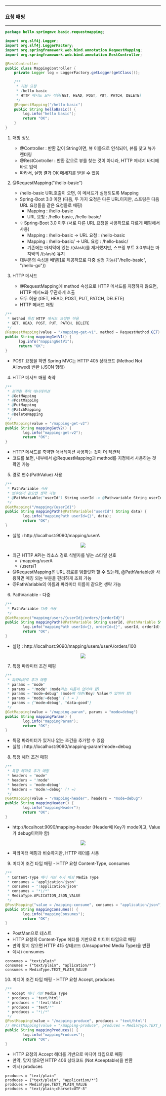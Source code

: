 -----
### 요청 매핑
-----
```java
package hello.springmvc.basic.requestmapping;

import org.slf4j.Logger;
import org.slf4j.LoggerFactory;
import org.springframework.web.bind.annotation.RequestMapping;
import org.springframework.web.bind.annotation.RestController;

@RestController
public class MappingController {
    private Logger log = LoggerFactory.getLogger(getClass());

    /**
     * 기본 요청
     * /hello-basic
     * HTTP 메서드 모두 허용(GET, HEAD, POST, PUT, PATCH, DELETE)
     */
    @RequestMapping("/hello-basic")
    public String helloBasic() {
        log.info("hello basic");
        return "OK";
    }
}
```
1. 매핑 정보
   - @Controller : 반환 값이 String이면, 뷰 이름으로 인식되어, 뷰를 찾고 뷰가 렌더링
   - @RestController : 반환 값으로 뷰를 찾는 것이 아니라, HTTP 메세지 바디에 바로 입력
   - 따라서, 실행 결과 OK 메세지를 받을 수 있음

2. @RequestMapping("/hello-basic")
   - /hello-basic URL호출이 오면, 이 메서드가 실행되도록 Mapping
   - Spring-Boot 3.0 이전 (다음, 두 가지 요청은 다른 URL이지만, 스프링은 다음 URL 요청들을 같은 요청들로 매핑)
     + Mapping : /hello-basic
     + URL 요청 : /hello-basic, /hello-basic/
   - 💡 Spring-Boot 3.0 이후 (서로 다른 URL 요청을 사용하므로 다르게 매핑해서 사용)
     + Mapping : /hello-basic → URL 요청 : /hello-basic
     + Mapping : /hello-basic/ → URL 요청 : /hello-basic/
     + 기존에는 마지막에 있는 /(slash)를 제거했지만, 스프링 부트 3.0부터는 마지막의 /(slash) 유지
   - 대부분의 속성을 배열[]로 제공하므로 다중 설정 가능({"/hello-basic", "/hello-go"})

3. HTTP 메서드
    - @RequestMapping에 method 속성으로 HTTP 메서드를 지정하지 않으면, HTTP 메서드와 무관하게 호출
    - 모두 허용 (GET, HEAD, POST, PUT, PATCH, DELETE)
    - HTTP 메서드 매핑
```java
/**
 * method 특정 HTTP 메서드 요청만 허용
 * GET, HEAD, POST, PUT, PATCH, DELETE
 */
@RequestMapping(value = "/mapping-get-v1", method = RequestMethod.GET)
public String mappingGetV1() {
      log.info("mappingGetV1");
      return "OK";
}
```
   - POST 요청을 하면 Spring MVC는 HTTP 405 상태코드 (Method Not Allowed) 반환 (JSON 형태)

4. HTTP 메서드 매핑 축약
```java
/**
 * 편리한 축약 애너테이션
 * @GetMApping
 * @PostMapping
 * @PutMapping
 * @PatchMapping
 * @DeleteMapping
 */
@GetMapping(value = "/mapping-get-v2")
public String mappingGetV2() {
        log.info("mapping-get-v2");
        return "OK";
}
```
   - HTTP 메서드를 축약한 애너테이션 사용하는 것이 더 직관적
   - 코드를 보면, 내부에서 @RequestMapping과 method를 지정해서 사용하는 것 확인 가능

5. 경로 변수(PathValue) 사용
```java
/**
 * PathVariable 사용
 * 변수명이 같으면 생략 가능
 * @PathVariable("userId") String userId -> @Pathvariable String userId
 */
@GetMapping("/mapping/{userId}")
public String mappingPath(@PathVariable("userId") String data) {
        log.info("mappingPath userId={}", data);
        return "OK";
}
```
   - 실행 : http://localhost:9090/mapping/userA
<div align="center">
<img src="https://github.com/sooyounghan/Spring/assets/34672301/a655b78b-145f-4458-a723-1d228f258166">
</div>

   - 최근 HTTP API는 리소스 경로 식별자를 넣는 스타일 선호
     + /mapping/userA
     + /users/1
   - @RequestMapping은 URL 경로를 템플릿화 할 수 있는데, @PathVariable을 사용하면 매칭 되는 부분을 편리하게 조회 가능
   - @PathVariable의 이름과 파라미터 이름이 같으면 생략 가능

6. PathVariable - 다중
```java
/**
 * PathVariable 다중 사용
 */
@GetMapping("mapping/users/{userId}/orders/{orderId}")
public String mappingPath(@PathVariable String userId, @PathVariable String orderId) {
        log.info("mappingPath userId={}, orderId={}", userId, orderId);
        return "OK";
}
```
   - 실행 : http://localhost:9090/mapping/users/userA/orders/100
<div align="center">
<img src="https://github.com/sooyounghan/Spring/assets/34672301/fa37efff-19ba-450d-bc73-b994dc5b67a9">
</div>

7. 특정 파라미터 조건 매핑
```java
/**
 * 파라미터로 추가 매핑
 * params = "mode"
 * params = "!mode" (mode라는 이름이 없어야 함)
 * params = "mode=debug" (mode에 대한(Key) Value가 있어야 함)
 * params = "mode!=debug" ( ! = )
 * params = {"mode=debug", "data=good"}
 */
@GetMapping(value = "/mapping-param", params = "mode=debug")
public String mappingParam() {
        log.info("mappingParam");
        return "OK";
}
```
   - 특정 파라미터가 있거나 없는 조건을 추가할 수 있음
   - 실행 : http://localhost:9090/mapping-param?mode=debug

8. 특정 헤더 조건 매핑
```java
/**
 * 특정 헤더로 추가 매핑
 * headers = "mode"
 * headers = "!mode"
 * headers = "mode=debug"
 * headers = "mode!=debug" (! =)
 */
@GetMapping(value = "/mapping-header", headers = "mode=debug")
public String mappingHeader() {
        log.info("mappingHeader");
        return "OK";
}
```
   - http://localhost:9090/mapping-header (Header에 Key가 mode이고, Value가 debug이어야 함)
<div align="center">
<img src="https://github.com/sooyounghan/Spring/assets/34672301/5ec11b27-7a2b-40b0-b953-ee3344317a92">
</div>

   - 파라미터 매핑과 비슷하지만, HTTP 헤더를 사용

9. 미디어 조건 타입 매핑 - HTTP 요청 Content-Type, consumes
```java
/**
 * Content-Type 헤더 기반 추가 매핑 Media Type
 * consumes = "application/json"
 * consumes = "!application/json"
 * consumes = "*\/*"
 * MediaType.APLICATION_JSON_VALUE
 */
@PostMapping("value = /mapping-consume", consumes = "application/json")
public String mappingConsumes() {
        log.info("mappingConsumes");
        return "OK";
}
```
   - PostMan으로 테스트
   - HTTP 요청의 Content-Type 헤더를 기반으로 미디어 타입으로 매핑
   - 만약 맞지 않으면 HTTP 415 상태코드 (Unsupported Media Type)을 반환
   - 예시) consumes
```
consumes = "text/plain"
consumes = {"text/plain", "aplication/*"}
consumes = MediaType.TEXT_PLAIN_VALUE
```

10. 미디어 조건 타입 매핑 - HTTP 요청 Accept, produces
```java
/**
 * Accept 헤더 기반 Media Type
 * produces = "text/html"
 * produces = "!text/html"
 * produces = "text/*"
 * produces = "*\/*"
 */
@PostMapping(value = "/mapping-produce", produces = "text/html")
// @PostMapping(value = "/mapping-produce", produces = MediaType.TEXT_PLAIN_VALUE)
public String mappingProduces() {
        log.info("mappingProduces");
        return "OK";
}
```
   - HTTP 요청의 Accept 헤더를 기반으로 미디어 타입으로 매핑
   - 만약, 맞지 않으면 HTTP 406 상태코드 (Not Aceeptable)을 반환
   - 예시) produces
```
produces = "text/plain"
produces = {"text/plain", "application/*"}
prodcues = MediaType.TEXT_PLAIN_VALUE
produces = "text/plain;charset=UTF-8"
```
